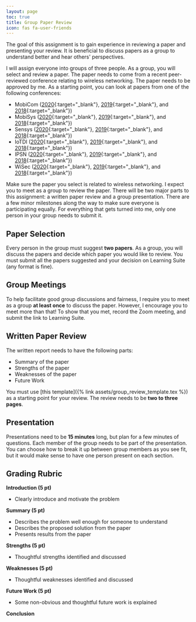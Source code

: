```yaml
---
layout: page
toc: true
title: Group Paper Review
icon: fas fa-user-friends
---
```


The goal of this assignment is to gain experience in reviewing a paper and presenting your review. It is beneficial to discuss papers as a group to understand better and hear others' perspectives.

I will assign everyone into groups of three people. As a group, you will select and review a paper. The paper needs to come from a recent peer-reviewed conference relating to wireless networking. The paper needs to be approved by me. As a starting point, you can look at papers from one of the following conferences:

- MobiCom ([2020](https://sigmobile.org/mobicom/2020/program.php){:target="_blank"}, [2019](https://sigmobile.org/mobicom/2019/program.php){:target="_blank"}, and [2018](https://sigmobile.org/mobicom/2018/program.php){:target="_blank"})
- MobiSys ([2020](https://www.sigmobile.org/mobisys/2020/program/){:target="_blank"}, [2019](https://www.sigmobile.org/mobisys/2019/program/){:target="_blank"}, and [2018](https://www.sigmobile.org/mobisys/2018/program/){:target="_blank"})
- Sensys ([2020](http://sensys.acm.org/2020/program/){:target="_blank"}, [2019](http://sensys.acm.org/2019/program/){:target="_blank"}, and [2018](http://sensys.acm.org/2018/program/){:target="_blank"})
- IoTDI ([2020](https://conferences.computer.org/iotDI/prev/2020/program.html){:target="_blank"}, [2019](https://conferences.computer.org/iotDI/prev/2019/){:target="_blank"}, and [2018](https://conferences.computer.org/iotDI/prev/2018/pgm.html){:target="_blank"})
- IPSN ([2020](https://ipsn.acm.org/2020/program.html){:target="_blank"}, [2019](https://ipsn.acm.org/2019/program.html){:target="_blank"}, and [2018](https://ipsn.acm.org/2018/program.html){:target="_blank"})
- WiSec ([2020](https://wisec2020.ins.jku.at/accepted-papers/){:target="_blank"}, [2019](https://wisec19.fiu.edu/full-program){:target="_blank"}, and [2018](https://wisec18.conf.kth.se/sites/program.html){:target="_blank"})

Make sure the paper you select is related to wireless networking. I expect you to meet as a group to review the paper. There will be two major parts to this assignment: a written paper review and a group presentation. There are a few minor milestones along the way to make sure everyone is participating equally. For everything that gets turned into me, only one person in your group needs to submit it.

## Paper Selection
Every person in the group must suggest **two papers**. As a group, you will discuss the papers and decide which paper you would like to review. You must submit all the papers suggested and your decision on Learning Suite (any format is fine).

## Group Meetings
To help facilitate good group discussions and fairness, I require you to meet as a group **at least once** to discuss the paper. However, I encourage you to meet more than that! To show that you met, record the Zoom meeting, and submit the link to Learning Suite.

## Written Paper Review
The written report needs to have the following parts:

- Summary of the paper
- Strengths of the paper
- Weaknesses of the paper
- Future Work

You must use [this template]({% link assets/group_review_template.tex %}) as a starting point for your review. The review needs to be **two to three pages**.

## Presentation
Presentations need to be **15 minutes** long, but plan for a few minutes of questions. Each member of the group needs to be part of the presentation. You can choose how to break it up between group members as you see fit, but it would make sense to have one person present on each section.

## Grading Rubric

**Introduction (5 pt)**
- Clearly introduce and motivate the problem

**Summary (5 pt)**
- Describes the problem well enough for someone to understand
- Describes the proposed solution from the paper
- Presents results from the paper

**Strengths (5 pt)**
- Thoughtful strengths identified and discussed

**Weaknesses (5 pt)**
- Thoughtful weaknesses identified and discussed

**Future Work (5 pt)**
- Some non-obvious and thoughtful future work is explained

**Conclusion**
 